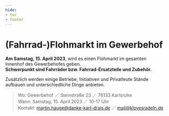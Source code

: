 ```yaml
---
hide:
- toc
- footer
---
```


# (Fahrrad-)Flohmarkt im Gewerbehof

**Am Samstag, 15. April 2023**, wird es einen Flohmarkt im gesamten Innenhof des Gewerbehofes geben.  
**Schwerpunkt sind Fahrräder bzw. Fahrrad-Ersatzteile und Zubehör.**

Zusätzlich werden einige Betriebe, Initiativen und Privatleute Stände aufbauen und unterschiedliche Dinge anbieten.

> Wo: Gewerbehof ／ Steinstraße 23 ／ 76133 Karlsruhe  
> Wann: Samstag, 15. April 2023 ／ 10-17 Uhr  
> Kontakt: martin.hauge@danke-karl-drais.de ／ mail@klovesradeln.de
